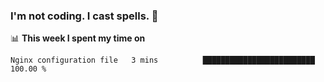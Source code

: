 ### I'm not coding. I cast spells. 🎩

📊 **This week I spent my time on**
<!--START_SECTION:waka-->

```text
Nginx configuration file   3 mins          █████████████████████████   100.00 %
```

<!--END_SECTION:waka-->
